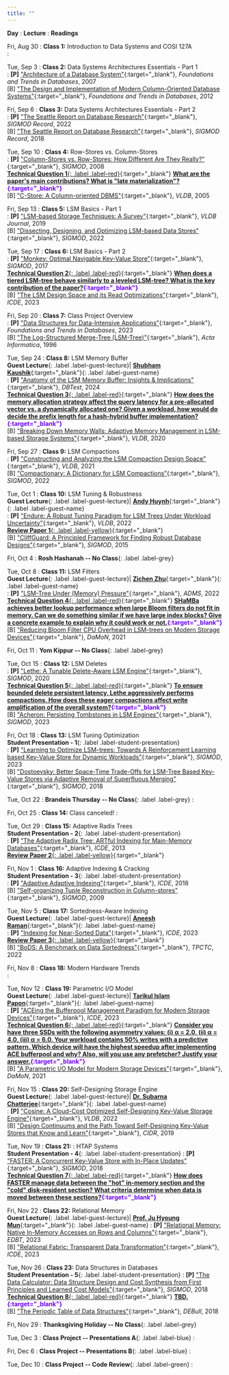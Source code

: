 ```yaml
---
title: ""
---
```


**Day**
: **Lecture**
    : **Readings**

Fri, Aug 30
: **Class 1:** Introduction to Data Systems and COSI 127A <br><a title="Presentation slides" href="/COSI-167A/assets/slides/COSI167A-Class1.pdf" target="_blank"><span class="slides-icon"></span></a>
    : 

Tue, Sep 3
: **Class 2:** Data Systems Architectures Essentials - Part 1 <br><a title="Presentation slides" href="/COSI-167A/assets/slides/COSI167A-Class2.pdf" target="_blank"><span class="slides-icon"></span></a>
    : __[P]__ ["Architecture of a Database System"](https://dsf.berkeley.edu/papers/fntdb07-architecture.pdf){:target="_blank"}, *Foundations and Trends in Databases*, 2007 <br>
[B] ["The Design and Implementation of Modern Column-Oriented Database Systems"](https://stratos.seas.harvard.edu/files/stratos/files/columnstoresfntdbs.pdf){:target="_blank"}, *Foundations and Trends in Databases*, 2012  <!--<a href="#"><span class="talk-icon"></span></a> <a href="#"><span class="video-icon"></span></a> -->

Fri, Sep 6
: **Class 3:** Data Systems Architectures Essentials - Part 2 <br><a title="Presentation slides" href="/COSI-167A/assets/slides/COSI167A-Class3.pdf" target="_blank"><span class="slides-icon"></span></a>
    : __[P]__ ["The Seattle Report on Database Research"](https://dl.acm.org/doi/pdf/10.1145/3524284){:target="_blank"}, *SIGMOD Record*, 2022 <br>
[B] ["The Seattle Report on Database Research"](https://db.cs.washington.edu/events/other/2018/Seattle_DBResearch_Report-Full.pdf){:target="_blank"}, *SIGMOD Record*, 2018

Tue, Sep 10
: **Class 4:** Row-Stores vs. Column-Stores <br><a title="Presentation slides" href="/COSI-167A/assets/slides/COSI167A-Class4.pdf" target="_blank"><span class="slides-icon"></span></a>
    : __[P]__ ["Column-Stores vs. Row-Stores: How Different Are They Really?"](https://www.cs.umd.edu/~abadi/papers/abadi-sigmod08.pdf){:target="_blank"}, *SIGMOD*, 2008 <br> [__Technical Question 1__{: .label .label-red}](https://www.gradescope.com/courses/828851/assignments/4899143){:target="_blank"} <b> <span style="color:#6e01fa">[What are the paper's main contributions? What is "late materialization"?](https://www.gradescope.com/courses/828851/assignments/4899143){:target="_blank"}</span> </b><br>
[B] ["C-Store: A Column-oriented DBMS"](https://web.stanford.edu/class/cs345d-01/rl/cstore.pdf){:target="_blank"}, *VLDB*, 2005

Fri, Sep 13
: **Class 5:** LSM Basics - Part 1 <br><a title="Presentation slides" href="/COSI-167A/assets/slides/COSI167A-Class5.pdf" target="_blank"><span class="slides-icon"></span></a>
    : __[P]__ ["LSM-based Storage Techniques: A Survey"](https://arxiv.org/pdf/1812.07527){:target="_blank"}, *VLDB Journal*, 2019 <br>
[B] ["Dissecting, Designing, and Optimizing LSM-based Data Stores"](https://dl.acm.org/doi/pdf/10.1145/3514221.3522563){:target="_blank"}, *SIGMOD*, 2022

Tue, Sep 17
: **Class 6:** LSM Basics - Part 2 <br><a title="Presentation slides" href="/COSI-167A/assets/slides/COSI167A-Class6.pdf" target="_blank"><span class="slides-icon"></span></a>
    : __[P]__ ["Monkey: Optimal Navigable Key-Value Store"](https://nivdayan.github.io/monkeykeyvaluestore.pdf){:target="_blank"}, *SIGMOD*, 2017 <br> [__Technical Question 2__{: .label .label-red}](https://www.gradescope.com/courses/828851/assignments/4962877){:target="_blank"} <b> <span style="color:#6e01fa">[When does a tiered LSM-tree behave similarly to a leveled LSM-tree? What is the key contribution of the paper?](https://www.gradescope.com/courses/828851/assignments/4962877){:target="_blank"}</span> </b><br>
[B] ["The LSM Design Space and its Read Optimizations"](){:target="_blank"}, *ICDE*, 2023

Fri, Sep 20
: **Class 7:** Class Project Overview <br><a title="Presentation slides" href="/COSI-167A/assets/slides/COSI167A-Class7.pdf" target="_blank"><span class="slides-icon"></span></a>
    : __[P]__ ["Data Structures for Data-Intensive Applications"](https://cs-people.bu.edu/mathan/publications/fnt23-athanassoulis.pdf){:target="_blank"}, *Foundations and Trends in Databases*, 2023  <br>
[B] ["The Log-Structured Merge-Tree (LSM-Tree)"](https://www.cs.umb.edu/~poneil/lsmtree.pdf){:target="_blank"}, *Acta Informatica*, 1996

Tue, Sep 24
: **Class 8:** LSM Memory Buffer <br>__Guest Lecture__{: .label .label-guest-lecture}| [<i class="guest-lecture"></i> __Shubham Kaushik__](https://shubhamkaushik.com){:target="_blank"}{: .label .label-guest-name} <br><a title="Presentation slides" href="/COSI-167A/assets/slides/COSI167A-Class8.pdf" target="_blank"><span class="slides-icon"></span></a> 
    : __[P]__ ["Anatomy of the LSM Memory Buffer: Insights & Implications"](https://dl.acm.org/doi/pdf/10.1145/3662165.3662766){:target="_blank"}, *DBTest*, 2024 <br> [__Technical Question 3__{: .label .label-red}](https://www.gradescope.com/courses/828851/assignments/4993895/){:target="_blank"} <b> <span style="color:#6e01fa">[How does the memory allocation strategy affect the query latency for a pre-allocated vector vs. a dynamically allocated one? Given a workload, how would do decide the prefix length for a hash-hybrid buffer implementation?](https://www.gradescope.com/courses/828851/assignments/4993895/){:target="_blank"}</span> </b><br>
[B] ["Breaking Down Memory Walls: Adaptive Memory Management in LSM-based Storage Systems"](https://vldb.org/pvldb/vol14/p241-luo.pdf){:target="_blank"}, *VLDB*, 2020

Fri, Sep 27
: **Class 9:** LSM Compactions <br><a title="Presentation slides" href="/COSI-167A/assets/slides/COSI167A-Class9.pdf" target="_blank"><span class="slides-icon"></span></a>
    : __[P]__ ["Constructing and Analyzing the LSM Compaction Design Space"](https://subhadeep.net/assets/fulltext/Constructing_and_Analyzing_the_LSM_Compaction_Design_Space.pdf){:target="_blank"}, *VLDB*, 2021 <br>
[B] ["Compactionary: A Dictionary for LSM Compactions"](https://subhadeep.net/assets/fulltext/Compactionary-A_Dictionary_for_LSM_Compactions.pdf){:target="_blank"}, *SIGMOD*, 2022

Tue, Oct 1
: **Class 10:** LSM Tuning & Robustness <br> __Guest Lecture__{: .label .label-guest-lecture}| [<i class="guest-lecture"></i> __Andy Huynh__](https://ndhuynh.com/){:target="_blank"}{: .label .label-guest-name} <br><a title="Presentation slides" href="/COSI-167A/assets/slides/COSI167A-Class10.pdf" target="_blank"><span class="slides-icon"></span></a>
    : __[P]__ ["Endure: A Robust Tuning Paradigm for LSM Trees Under Workload Uncertainty"](https://arxiv.org/pdf/2110.13801){:target="_blank"}, *VLDB*, 2022 <br> [__Review Paper 1__{: .label .label-yellow}](https://www.gradescope.com/courses/828851/assignments/5066340/){:target="_blank"} <b> <span style="color:#6e01fa"></span> </b><br>
[B] ["CliffGuard: A Principled Framework for Finding Robust Database Designs"](https://web.eecs.umich.edu/~mozafari/php/data/uploads/sigmod_2015.pdf){:target="_blank"}, *SIGMOD*, 2015

Fri, Oct 4
: **Rosh Hashanah -- No Class**{: .label .label-grey}

Tue, Oct 8
: **Class 11:** LSM Filters <br> __Guest Lecture__{: .label .label-guest-lecture}| [<i class="guest-lecture"></i> __Zichen Zhu__](https://cs-people.bu.edu/zczhu/){:target="_blank"}{: .label .label-guest-name} <br><a title="Presentation slides" href="/COSI-167A/assets/slides/COSI167A-Class11.pdf" target="_blank"><span class="slides-icon"></span></a>
    : __[P]__ ["LSM-Tree Under (Memory) Pressure"](https://cs-people.bu.edu/mathan/publications/adms22-mun.pdf){:target="_blank"}, *ADMS*, 2022 <br> [__Technical Question 4__{: .label .label-red}](https://www.gradescope.com/courses/828851/assignments/5066391/){:target="_blank"} <b> <span style="color:#6e01fa">[SHaMBa achieves better lookup performance when large Bloom filters do not fit in memory. Can we do something similar if we have large index blocks? Give a concrete example to explain why it could work or not.](https://www.gradescope.com/courses/828851/assignments/5066391/){:target="_blank"}</span> </b><br>
[B] ["Reducing Bloom Filter CPU Overhead in LSM-trees on Modern Storage Devices"](https://dl.acm.org/doi/pdf/10.1145/3465998.3466002){:target="_blank"}, *DaMoN*, 2021

Fri, Oct 11
: **Yom Kippur -- No Class**{: .label .label-grey}

Tue, Oct 15
: **Class 12:** LSM Deletes <br><a title="Presentation slides" href="/COSI-167A/assets/slides/COSI167A-Class12.pdf" target="_blank"><span class="slides-icon"></span></a>
    : __[P]__ ["Lethe: A Tunable Delete-Aware LSM Engine"](https://subhadeep.net/assets/fulltext/Lethe_A_Tunable_Delete-Aware_LSM_Engine.pdf){:target="_blank"}, *SIGMOD*, 2020 <br> [__Technical Question 5__{: .label .label-red}](https://www.gradescope.com/courses/828851/assignments/5066436/){:target="_blank"} <b> <span style="color:#6e01fa">[To ensure bounded delete persistent latency, Lethe aggressively performs compactions. How does these eager compactions affect write amplification of the overall system?](https://www.gradescope.com/courses/828851/assignments/5066436/){:target="_blank"}</span> </b><br>
[B] ["Acheron: Persisting Tombstones in LSM Engines"](https://subhadeep.net/assets/fulltext/Acheron_Persisting_Tombstones_in_LSM_Engines.pdf){:target="_blank"}, *SIGMOD*, 2023

Fri, Oct 18
: **Class 13:** LSM Tuning Optimization <br> __Student Presentation - 1__{: .label .label-student-presentation}  <br><a title="Presentation slides" href="/COSI-167A/assets/slides/COSI167A-Class13.pdf" target="_blank"><span class="slides-icon"></span></a>
    : __[P]__ ["Learning to Optimize LSM-trees: Towards A Reinforcement Learning based Key-Value Store for Dynamic Workloads"](https://dl.acm.org/doi/pdf/10.1145/3617333){:target="_blank"}, *SIGMOD*, 2023 <br> 
[B] ["Dostoevsky: Better Space-Time Trade-Offs for LSM-Tree Based Key-Value Stores via Adaptive Removal of Superfluous Merging"](https://scholar.harvard.edu/files/stratos/files/dostoevskykv.pdf){:target="_blank"}, *SIGMOD*, 2018

Tue, Oct 22
: **Brandeis Thursday -- No Class**{: .label .label-grey}
    : 

Fri, Oct 25
: **Class 14:** Class canceled!
    : 

Tue, Oct 29
: **Class 15:** Adaptive Radix Trees <br> __Student Presentation - 2__{: .label .label-student-presentation} <br><a title="Presentation slides" href="/COSI-167A/assets/slides/COSI167A-Class15.pdf" target="_blank"><span class="slides-icon"></span></a>
    : __[P]__ ["The Adaptive Radix Tree: ARTful Indexing for Main-Memory Databases"](https://db.in.tum.de/~leis/papers/ART.pdf){:target="_blank"}, *ICDE*, 2013 <br> [__Review Paper 2__{: .label .label-yellow}](https://www.gradescope.com/courses/828851/assignments/5182321/){:target="_blank"} <b> <span style="color:#6e01fa"></span> </b><br> 

Fri, Nov 1
: **Class 16:** Adaptive Indexing & Cracking <br> __Student Presentation - 3__{: .label .label-student-presentation}  <br><a title="Presentation slides" href="/COSI-167A/assets/slides/COSI167A-Class16.pdf" target="_blank"><span class="slides-icon"></span></a>
    : __[P]__ ["Adaptive Adaptive Indexing"](https://bigdata.uni-saarland.de/publications/Adaptive_Adaptive_Indexing_ICDE18.pdf){:target="_blank"}, *ICDE*, 2018 <br> 
[B] ["Self-organizing Tuple Reconstruction in Column-stores"](https://scholar.harvard.edu/files/IKM_SIGMOD09.pdf){:target="_blank"}, *SIGMOD*, 2009

Tue, Nov 5
: **Class 17:** Sortedness-Aware Indexing <br> __Guest Lecture__{: .label .label-guest-lecture}| [<i class="guest-lecture"></i> __Aneesh Raman__](https://ramananeesh.github.io/){:target="_blank"}{: .label .label-guest-name}  <br><a title="Presentation slides" href="/COSI-167A/assets/slides/COSI167A-Class17.pdf" target="_blank"><span class="slides-icon"></span></a>
    : __[P]__ ["Indexing for Near-Sorted Data"](https://cs-people.bu.edu/mathan/publications/icde23-raman.pdf){:target="_blank"}, *ICDE*, 2023 
    <br> [__Review Paper 3__{: .label .label-yellow}](https://www.gradescope.com/courses/828851/assignments/5253698/){:target="_blank"} <b> <span style="color:#6e01fa"></span> </b><br>
[B] ["BoDS: A Benchmark on Data Sortedness"](https://cs-people.bu.edu/mathan/publications/tpctc22-raman.pdf){:target="_blank"}, *TPCTC*, 2022


Fri, Nov 8
: **Class 18:** Modern Hardware Trends <br><a title="Presentation slides" href="/COSI-167A/assets/slides/COSI167A-Class18.pdf" target="_blank"><span class="slides-icon"></span></a>
    : 

Tue, Nov 12
: **Class 19:** Parametric I/O Model <br> __Guest Lecture__{: .label .label-guest-lecture}| [<i class="guest-lecture"></i> __Tarikul Islam Papon__](https://cs-people.bu.edu/papon/){:target="_blank"}{: .label .label-guest-name} <br><a title="Presentation slides" href="/COSI-167A/assets/slides/COSI167A-Class19.pdf" target="_blank"><span class="slides-icon"></span></a>
    : __[P]__ ["ACEing the Bufferpool Management Paradigm for Modern Storage Devices"](https://cs-people.bu.edu/papon/pdfs/icde23-papon.pdf){:target="_blank"}, *ICDE*, 2023 <br> 
    [__Technical Question 6__{: .label .label-red}](https://www.gradescope.com/courses/828851/assignments/5253760/){:target="_blank"} <b> <span style="color:#6e01fa">[Consider you have three SSDs with the following asymmetry values: (i) α = 2.0, (ii) α = 4.0, (iii) α = 6.0. Your workload contains 50% writes with a predictive pattern. Which device will have the highest speedup after implementing ACE bufferpool and why? Also, will you use any prefetcher? Justify your answer.](https://www.gradescope.com/courses/828851/assignments/5253760/){:target="_blank"}</span> </b><br>
[B] ["A Parametric I/O Model for Modern Storage Devices"](https://cs-people.bu.edu/papon/pdfs/2021_TIP_MA_Damon.pdf){:target="_blank"}, *DaMoN*, 2021

Fri, Nov 15
: **Class 20:** Self-Designing Storage Engine <br> __Guest Lecture__{: .label .label-guest-lecture}| [<i class="guest-lecture"></i> __Dr. Subarna Chatterjee__](https://chatterjeesubarna.github.io/){:target="_blank"}{: .label .label-guest-name} <br><a title="Presentation slides" href="/COSI-167A/assets/slides/COSI167A-Class20.pdf" target="_blank"><span class="slides-icon"></span></a>
    : __[P]__ ["Cosine: A Cloud-Cost Optimized Self-Designing Key-Value Storage Engine"](https://chatterjeesubarna.github.io/files/cosine.pdf){:target="_blank"}, *VLDB*, 2022 <br> 
[B] ["Design Continuums and the Path Toward Self-Designing Key-Value Stores that Know and Learn"](https://www.cidrdb.org/cidr2019/papers/p143-idreos-cidr19.pdf){:target="_blank"}, *CIDR*, 2019

Tue, Nov 19
: **Class 21:** : HTAP Systems <br> __Student Presentation - 4__{: .label .label-student-presentation} 
    : __[P]__  ["FASTER: A Concurrent Key-Value Store with In-Place Updates"](https://www.microsoft.com/en-us/research/uploads/prod/2018/03/faster-sigmod18.pdf){:target="_blank"}, *SIGMOD*, 2018  <br><a title="Presentation slides" href="/COSI-167A/assets/slides/COSI167A-Class21.pdf" target="_blank"><span class="slides-icon"></span></a>
    [__Technical Question 7__{: .label .label-red}](https://www.gradescope.com/courses/828851/assignments/5262026/){:target="_blank"} <b> <span style="color:#6e01fa">[How does FASTER manage data between the "hot" in-memory section and the "cold" disk-resident section? What criteria determine when data is moved between these sections?](https://www.gradescope.com/courses/828851/assignments/5262026/){:target="_blank"}</span> </b><br>

Fri, Nov 22
: **Class 22:** Relational Memory <br> __Guest Lecture__{: .label .label-guest-lecture}| [<i class="guest-lecture"></i> __Prof. Ju Hyoung Mun__](https://sites.google.com/view/juhyoungmun/){:target="_blank"}{: .label .label-guest-name}
    : __[P]__  ["Relational Memory: Native In-Memory Accesses on Rows and Columns"](https://openproceedings.org/2023/conf/edbt/paper-177.pdf){:target="_blank"}, *EDBT*, 2023 <br> 
[B] ["Relational Fabric: Transparent Data Transformation"](https://cs-people.bu.edu/mathan/publications/icde23-vision.pdf){:target="_blank"}, *ICDE*, 2023

Tue, Nov 26
: **Class 23:** Data Structures in Databases <br> __Student Presentation - 5__{: .label .label-student-presentation} 
    : __[P]__  ["The Data Calculator: Data Structure Design and Cost Synthesis from First Principles and Learned Cost Models"](https://dl.acm.org/doi/pdf/10.1145/3183713.3199671){:target="_blank"}, *SIGMOD*, 2018 <br> 
    [__Technical Question 8__{: .label .label-red}](https://www.gradescope.com/courses/828851/assignments/5262029/){:target="_blank"} <b> <span style="color:#6e01fa">[TBD.](https://www.gradescope.com/courses/828851/assignments/5262029/){:target="_blank"}</span> </b><br>
[B] ["The Periodic Table of Data Structures"](https://stratos.seas.harvard.edu/sites/scholar.harvard.edu/files/stratos/files/periodictabledatastructures.pdf){:target="_blank"}, *DEBull*, 2018

Fri, Nov 29
: **Thanksgiving Holiday -- No Class**{: .label .label-grey}
    

Tue, Dec 3
: **Class Project -- Presentations A**{: .label .label-blue}
    : 

Fri, Dec 6
: **Class Project -- Presentations B**{: .label .label-blue}
    : 

Tue, Dec 10
: **Class Project -- Code Review**{: .label .label-green}
    : 

